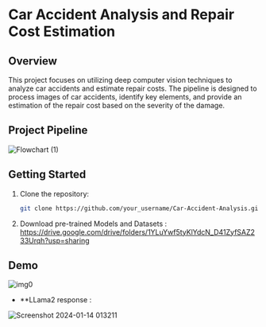 # Car Accident Analysis and Repair Cost Estimation

## Overview

This project focuses on utilizing deep computer vision techniques to analyze car accidents and estimate repair costs. The pipeline is designed to process images  of car accidents, identify key elements, and provide an estimation of the repair cost based on the severity of the damage.

## Project Pipeline

![Flowchart (1)](https://github.com/Hassen-Elmahrouk/Car-accident-analysis-and-repair-cost-estimation/assets/94080018/b0c91da2-1d22-41c4-9916-1579b6aaca66)




## Getting Started


1. Clone the repository:

   ```bash
   git clone https://github.com/your_username/Car-Accident-Analysis.git
2. Download pre-trained  Models  and Datasets : https://drive.google.com/drive/folders/1YLuYwf5tyKlYdcN_D41ZyfSAZ233Urqh?usp=sharing

## Demo

![img0](https://github.com/Hassen-Elmahrouk/Car-accident-analysis-and-repair-cost-estimation/assets/94080018/c5627d5d-d20e-4530-9737-13f72302f592)

* **LLama2 response :

![Screenshot 2024-01-14 013211](https://github.com/Hassen-Elmahrouk/Car-accident-analysis-and-repair-cost-estimation/assets/94080018/7954287a-cbc8-4349-8198-b07a7918755c)


